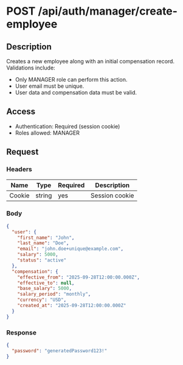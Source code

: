 # POST /api/auth/manager/create-employee

## Description

Creates a new employee along with an initial compensation record. Validations include:

- Only MANAGER role can perform this action.
- User email must be unique.
- User data and compensation data must be valid.

## Access

- Authentication: Required (session cookie)
- Roles allowed: MANAGER

## Request

### Headers

| Name   | Type   | Required | Description    |
| ------ | ------ | -------- | -------------- |
| Cookie | string | yes      | Session cookie |

### Body

```json
{
  "user": {
    "first_name": "John",
    "last_name": "Doe",
    "email": "john.doe+unique@example.com",
    "salary": 5000,
    "status": "active"
  },
  "compensation": {
    "effective_from": "2025-09-28T12:00:00.000Z",
    "effective_to": null,
    "base_salary": 5000,
    "salary_period": "monthly",
    "currency": "USD",
    "created_at": "2025-09-28T12:00:00.000Z"
  }
}
```

### Response

```json
{
  "password": "generatedPassword123!"
}
```
